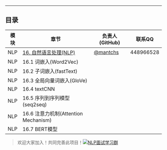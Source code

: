 ------



## 目录

| 模块 | 章节                                                         | 负责人(GitHub)                          | 联系QQ    |
| ---- | ------------------------------------------------------------ | --------------------------------------- | --------- |
| NLP  | [16. 自然语言处理(NLP)](https://github.com/NLP-LOVE/ML-NLP/tree/master/NLP/16.%20NLP) | [@mantchs](https://github.com/NLP-LOVE) | 448966528 |
| NLP  | 16.1 词嵌入(Word2Vec)                                        |                                         |           |
| NLP  | 16.2 子词嵌入(fastText)                                      |                                         |           |
| NLP  | 16.3 全局向量词嵌入(GloVe)                                   |                                         |           |
| NLP  | 16.4 textCNN                                                 |                                         |           |
| NLP  | 16.5 序列到序列模型(seq2seq)                                 |                                         |           |
| NLP  | 16.6 注意力机制(Attention Mechanism)                         |                                         |           |
| NLP  | 16.7 BERT模型                                                |                                         |           |


> 欢迎大家加入！共同完善此项目！<a target="_blank" href="//shang.qq.com/wpa/qunwpa?idkey=863f915b9178560bd32ca07cd090a7d9e6f5f90fcff5667489697b1621cecdb3"><img border="0" src="http://pub.idqqimg.com/wpa/images/group.png" alt="NLP面试学习群" title="NLP面试学习群"></a>


